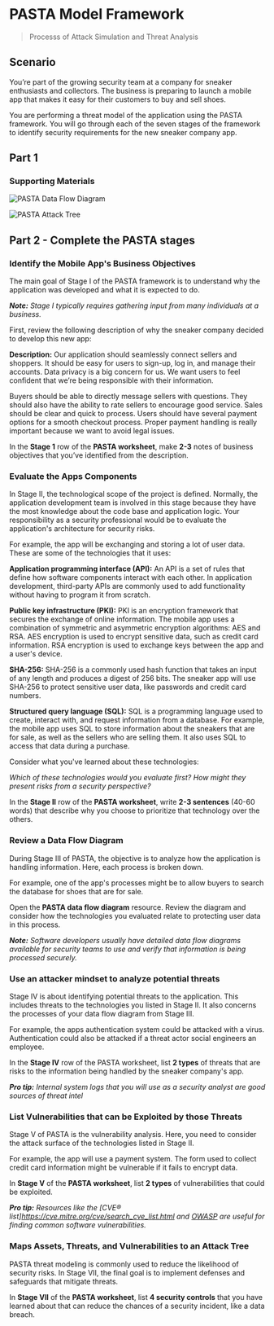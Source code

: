 # PASTA Model Framework
> Processs of Attack Simulation and Threat Analysis

## Scenario 
You’re part of the growing security team at a company for sneaker enthusiasts and collectors. The business is preparing to launch a mobile app that makes it easy for their customers to buy and sell shoes. 

You are performing a threat model of the application using the PASTA framework. You will go through each of the seven stages of the framework to identify security requirements for the new sneaker company app.

## Part 1

### Supporting Materials

![PASTA Data Flow Diagram](https://github.com/user-attachments/assets/60ed9b6a-9eff-416b-8f78-a62a811bfdde)

![PASTA Attack Tree](https://github.com/user-attachments/assets/38b44b7e-83a4-454b-84cd-73da2260de81)

## Part 2 - Complete the PASTA stages

### Identify the Mobile App's Business Objectives

The main goal of Stage I of the PASTA framework is to understand why the application was developed and what it is expected to do.

***Note:** Stage I typically requires gathering input from many individuals at a business.*

First, review the following description of why the sneaker company decided to develop this new app:

**Description:** Our application should seamlessly connect sellers and shoppers. It should be easy for users to sign-up, log in, and manage their accounts. Data privacy is a big concern for us. We want users to feel confident that we’re being responsible with their information.

Buyers should be able to directly message sellers with questions. They should also have the ability to rate sellers to encourage good service. Sales should be clear and quick to process. Users should have several payment options for a smooth checkout process. Proper payment handling is really important because we want to avoid legal issues.

In the **Stage 1** row of the **PASTA worksheet**, make **2-3** notes of business objectives that you’ve identified from the description.

### Evaluate the Apps Components

In Stage II, the technological scope of the project is defined. Normally, the application development team is involved in this stage because they have the most knowledge about the code base and application logic. Your responsibility as a security professional would be to evaluate the application's architecture for security risks.

For example, the app will be exchanging and storing a lot of user data. These are some of the technologies that it uses:

**Application programming interface (API):** An API is a set of rules that define how software components interact with each other. In application development, third-party APIs are commonly used to add functionality without having to program it from scratch.

**Public key infrastructure (PKI):** PKI is an encryption framework that secures the exchange of online information. The mobile app uses a combination of symmetric and asymmetric encryption algorithms: AES and RSA. AES encryption is used to encrypt sensitive data, such as credit card information. RSA encryption is used to exchange keys between the app and a user's device.

**SHA-256:** SHA-256 is a commonly used hash function that takes an input of any length and produces a digest of 256 bits. The sneaker app will use SHA-256 to protect sensitive user data, like passwords and credit card numbers.

**Structured query language (SQL):** SQL is a programming language used to create, interact with, and request information from a database. For example, the mobile app uses SQL to store information about the sneakers that are for sale, as well as the sellers who are selling them. It also  uses SQL to access that data during a purchase.

Consider what you've learned about these technologies: 

*Which of these technologies would you evaluate first? How might they present risks from a security perspective?*

In the **Stage II** row of the **PASTA worksheet**, write **2-3 sentences** (40-60 words) that describe why you choose to prioritize that technology over the others.

### Review a Data Flow Diagram

During Stage III of PASTA, the objective is to analyze how the application is handling information. Here, each process is broken down.

For example, one of the app's processes might be to allow buyers to search the database for shoes that are for sale. 

Open the **PASTA data flow diagram** resource. Review the diagram and consider how the technologies you evaluated relate to protecting user data in this process.

***Note:** Software developers usually have detailed data flow diagrams available for security teams to use and verify that information is being processed securely.*

### Use an attacker mindset to analyze potential threats

Stage IV is about identifying potential threats to the application. This includes threats to the technologies you listed in Stage II. It also concerns the processes of your data flow diagram from Stage III.

For example, the apps authentication system could be attacked with a virus. Authentication could also be attacked if a threat actor social engineers an employee.

In the **Stage IV** row of the PASTA worksheet, list **2 types** of threats that are risks to the information being handled by the sneaker company's app. 

***Pro tip:** Internal system logs that you will use as a security analyst are good sources of threat intel*

### List Vulnerabilities that can be Exploited by those Threats

Stage V of PASTA is the vulnerability analysis. Here, you need to consider the attack surface of the technologies listed in Stage II.

For example, the app will use a payment system. The form used to collect credit card information might be vulnerable if it fails to encrypt data.

In **Stage V** of the **PASTA worksheet**, list **2 types** of vulnerabilities that could be exploited.

***Pro tip:** Resources like the [CVE® list]https://cve.mitre.org/cve/search_cve_list.html and [OWASP](https://owasp.org/www-community/vulnerabilities/) are useful for finding common software vulnerabilities.*

### Maps Assets, Threats, and Vulnerabilities to an Attack Tree

PASTA threat modeling is commonly used to reduce the likelihood of security risks. In Stage VII, the final goal is to implement defenses and safeguards that mitigate threats.

In **Stage VII** of the **PASTA worksheet**, list **4 security controls** that you have learned about that can reduce the chances of a security incident, like a data breach.
